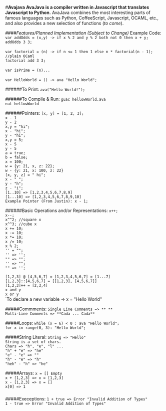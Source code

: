 #<b>Avajava</b>
<b>AvaJava is a compiler written in Javascript that translates Javascript to Python.</b> AvaJava combines the most interesting parts of famous languages such as Python, CoffeeScript, Javascript, OCAML, etc., and also provides a new selection of functions (<i>to come</i>).  

####<i>Features/Planned Implementation (Subject to Change)</i>
Example Code:
<br>`var addOdds = (x,y) -> if x % 2 and y % 2 both not 0 then x + y;`<br> `addOdds 3 3;`</br>
<br>`var factorial = (n) -> if n <= 1 then 1 else n * factorial(n - 1); //plain OCaml`<br> `factorial add 3 3;`</br>
<br>`var isPrime = (n)...`</br>
<br>` var HelloWorld = () -> ava "Hello World"; `</br>

######To Print:
`ava("Hello World!");` <br>

######To Compile & Run:
`guac hellowWorld.ava`
<br>`eat hellowWorld`

######Pointers:
`[x, y] = [1, 2, 3];`<br>
`x - 1`<br>
`y - 2`<br>
`x,y = "hi";`<br>
`x - "hi"; `<br>
`y - "hi";` <br>
`x,y = 5;`<br>
`x - 5`<br>
`y - 5`<br>
`a = true;` <br> 
`b = false;` <br>
`x = 100;`<br>
`w = {y: 21, x, z: 22};`<br>
`w - {y: 21, x: 100, z: 22}`<br>
`[x, y, z] = " hi";`<br>
`x - " ";`<br>
`y - "h";`<br>
`z - "i";`<br>
`[1..10] => [1,2,3,4,5,6,7,8,9]`<br>
`[1...10] => [1,2,3,4,5,6,7,8,9,10]`<br>
`Example Pointer (From Justin): x - 1;` <br> 

######Basic Operations and/or Representations:
`x++;`<br>
`x--;`<br>
`x^^2; //square x`<br>
`x^^3; //cube x`<br>
`x += 10;` <br>
`x -= 10;` <br>
`x *= 10;` <br>
`x /= 10;` <br>
`x % 2;` <br>
`'' = "";`<br>
`'' => '';` <br>
`"" => "";`<br>
`'' => "";`<br>
`"" => '';`<br>

`[1,2,3] @ [4,5,6,7] = [1,2,3,4,5,6,7] = [1...7]`<br>
`[1,2,3]::[4,5,6,7] = [[1,2,3], [4,5,6,7]]`<br>
`[1,2,3]++ = [2,3,4]`<br>
`x and y`<br>
`x or y`<br>
`To declare a new variable => x = "Hello World"

#####Commments:
`Single Line Comments => ** **`
<br>
`Multi-Line Comments => **Cada ... Cada**` <br> 

#####Loops: 
`while (x = 6) < 0 : ava "Hello World";` <br>
`for x in range(0, 3): "Hello World";` <br> 

#####String Literal: 
`String => "Hello"` <br>
`String is a set of chars.` <br> 
`Chars => "h", "e", "l" ... `<br> 
`"h" + "e" => "he" `<br> 
`"e" - "e" => ""`<br>
`"h" - "e" => "h" `<br> 
`"heh" - "h" => "he" `<br>

#####Arrays:
`x = [] Empty `<br>
`x + [1,2,3] => x = [1,2,3] `<br>
`x - [1,2,3] => x = [] `<br>
`x[0] => 1 `<br>

#####

#####Execeptions:
`1 + true => Error "Invalid Addition of Types"` <br>
`1 - true => Error "Invalid Addition of Types"` <br> 



